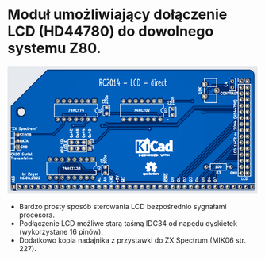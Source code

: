 # Moduł umożliwiający dołączenie LCD (HD44780) do dowolnego systemu Z80.
![LCD](https://raw.githubusercontent.com/ZegarNotAvailable/CA80-na-RC2014/main/RC2014-LCD-direct/RC2014-LCD-direct.png)
- Bardzo prosty sposób sterowania LCD bezpośrednio sygnałami procesora.
- Podłączenie LCD możliwe starą taśmą IDC34 od napędu dyskietek (wykorzystane 16 pinów).
- Dodatkowo kopia nadajnika z przystawki do ZX Spectrum (MIK06 str. 227).
